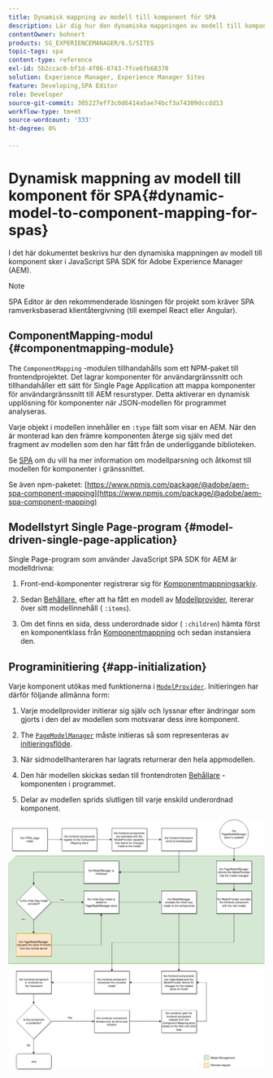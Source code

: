 ```yaml
---
title: Dynamisk mappning av modell till komponent för SPA
description: Lär dig hur den dynamiska mappningen av modell till komponent sker i JavaScript SPA SDK för Adobe Experience Manager.
contentOwner: bohnert
products: SG_EXPERIENCEMANAGER/6.5/SITES
topic-tags: spa
content-type: reference
exl-id: 5b2ccac0-bf1d-4f06-8743-7fce6fb68378
solution: Experience Manager, Experience Manager Sites
feature: Developing,SPA Editor
role: Developer
source-git-commit: 305227eff3c0d6414a5ae74bcf3a74309dccdd13
workflow-type: tm+mt
source-wordcount: '333'
ht-degree: 0%

---
```


# Dynamisk mappning av modell till komponent för SPA{#dynamic-model-to-component-mapping-for-spas}

I det här dokumentet beskrivs hur den dynamiska mappningen av modell till komponent sker i JavaScript SPA SDK för Adobe Experience Manager (AEM).

>[!NOTE]
>
>SPA Editor är den rekommenderade lösningen för projekt som kräver SPA ramverksbaserad klientåtergivning (till exempel React eller Angular).

## ComponentMapping-modul {#componentmapping-module}

The `ComponentMapping` -modulen tillhandahålls som ett NPM-paket till frontendprojektet. Det lagrar komponenter för användargränssnitt och tillhandahåller ett sätt för Single Page Application att mappa komponenter för användargränssnitt till AEM resurstyper. Detta aktiverar en dynamisk upplösning för komponenter när JSON-modellen för programmet analyseras.

Varje objekt i modellen innehåller en `:type` fält som visar en AEM. När den är monterad kan den främre komponenten återge sig själv med det fragment av modellen som den har fått från de underliggande biblioteken.

Se [SPA](/help/sites-developing/spa-blueprint.md) om du vill ha mer information om modellparsning och åtkomst till modellen för komponenter i gränssnittet.

Se även npm-paketet: [https://www.npmjs.com/package/@adobe/aem-spa-component-mapping](https://www.npmjs.com/package/@adobe/aem-spa-component-mapping)

## Modellstyrt Single Page-program {#model-driven-single-page-application}

Single Page-program som använder JavaScript SPA SDK för AEM är modelldrivna:

1. Front-end-komponenter registrerar sig för [Komponentmappningsarkiv](/help/sites-developing/spa-dynamic-model-to-component-mapping.md#componentmapping-module).
1. Sedan [Behållare](/help/sites-developing/spa-blueprint.md#container), efter att ha fått en modell av [Modellprovider](/help/sites-developing/spa-blueprint.md#the-model-provider), itererar över sitt modellinnehåll ( `:items`).

1. Om det finns en sida, dess underordnade sidor ( `:children`) hämta först en komponentklass från [Komponentmappning](/help/sites-developing/spa-blueprint.md#componentmapping) och sedan instansiera den.

## Programinitiering {#app-initialization}

Varje komponent utökas med funktionerna i [`ModelProvider`](/help/sites-developing/spa-blueprint.md#the-model-provider). Initieringen har därför följande allmänna form:

1. Varje modellprovider initierar sig själv och lyssnar efter ändringar som gjorts i den del av modellen som motsvarar dess inre komponent.
1. The [`PageModelManager`](/help/sites-developing/spa-blueprint.md#pagemodelmanager) måste initieras så som representeras av [initieringsflöde](/help/sites-developing/spa-blueprint.md).

1. När sidmodellhanteraren har lagrats returnerar den hela appmodellen.
1. Den här modellen skickas sedan till frontendroten [Behållare](/help/sites-developing/spa-blueprint.md#container) -komponenten i programmet.
1. Delar av modellen sprids slutligen till varje enskild underordnad komponent.

![app_model_initialization](assets/app_model_initialization.png)

